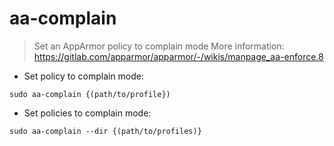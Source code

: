 # aa-complain

> Set an AppArmor policy to complain mode
> More information: https://gitlab.com/apparmor/apparmor/-/wikis/manpage_aa-enforce.8

- Set policy to complain mode:

`sudo aa-complain {(path/to/profile})`

- Set policies to complain mode:

`sudo aa-complain --dir {(path/to/profiles)}`

